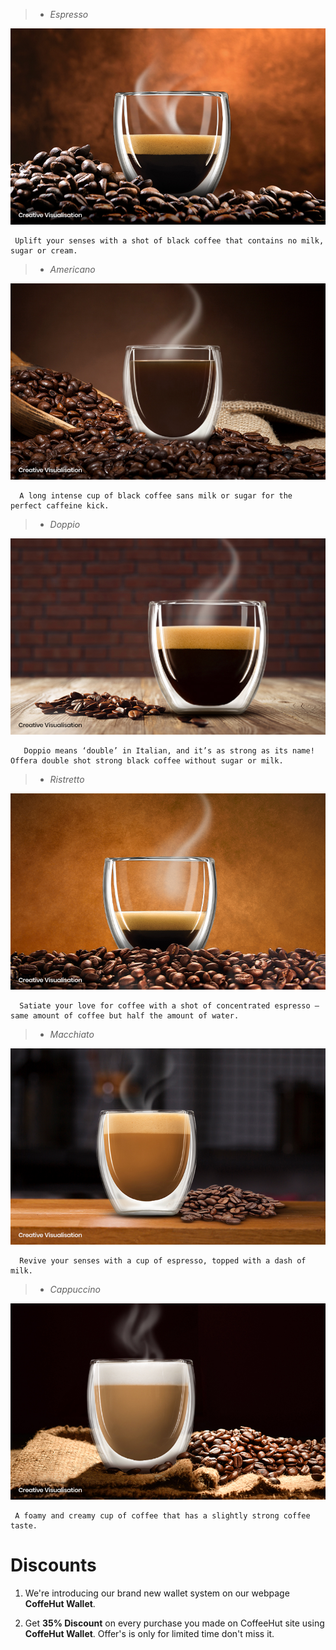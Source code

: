 > - *Espresso*
 <img src="https://github.com/Moh2399/CoffeeHut_Frontend/blob/main/images/Featured_Espresso.jpg">

     Uplift your senses with a shot of black coffee that contains no milk, sugar or cream.

> - *Americano* 
 <img src="https://github.com/Moh2399/CoffeeHut_Frontend/blob/main/images/Featured_Esp_Americano.jpg">

      A long intense cup of black coffee sans milk or sugar for the perfect caffeine kick.

> - *Doppio*
 <img src="https://github.com/Moh2399/CoffeeHut_Frontend/blob/main/images/Featured_Esp_Doppio.jpg">

       Doppio means ‘double’ in Italian, and it’s as strong as its name! Offera double shot strong black coffee without sugar or milk.

> - *Ristretto*
 <img src="https://github.com/Moh2399/CoffeeHut_Frontend/blob/main/images/Featured_Esp_Ristretto.jpg">

      Satiate your love for coffee with a shot of concentrated espresso – same amount of coffee but half the amount of water.

> - *Macchiato*
 <img src="https://github.com/Moh2399/CoffeeHut_Frontend/blob/main/images/Featured_Esp_Macchiato.jpg">

      Revive your senses with a cup of espresso, topped with a dash of milk.

> - *Cappuccino*
<img src="https://github.com/Moh2399/CoffeeHut_Frontend/blob/main/images/Featured_Cappuccino.jpg">

     A foamy and creamy cup of coffee that has a slightly strong coffee taste.

# Discounts 

1. We're introducing our brand  new wallet system on our webpage **CoffeHut Wallet**.

2. Get **35% Discount** on every purchase you made on CoffeeHut site using **CoffeHut Wallet**. Offer's is only for limited time don't miss it.